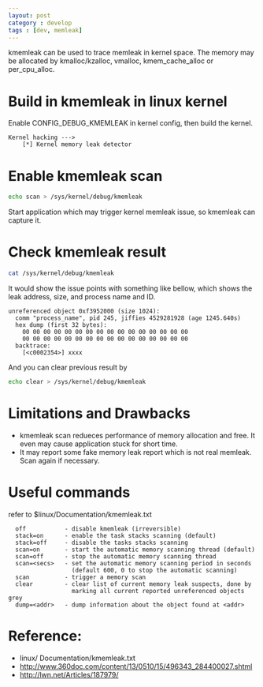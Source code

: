 ```yaml
---
layout: post
category : develop
tags : [dev, memleak]
---
```


kmemleak can be used to trace memleak in kernel space.
The memory may be allocated by kmalloc/kzalloc, vmalloc, kmem_cache_alloc or per_cpu_alloc.

# Build in kmemleak in linux kernel

Enable CONFIG_DEBUG_KMEMLEAK in kernel config, then build the kernel.

```
Kernel hacking --->
    [*] Kernel memory leak detector
```

# Enable kmemleak scan

```sh
echo scan > /sys/kernel/debug/kmemleak
```
Start application which may trigger kernel memleak issue, so kmemleak can capture it.

# Check kmemleak result

```sh
cat /sys/kernel/debug/kmemleak
```

It would show the issue points with something like bellow, which shows the leak address, size, and process name and ID.

```
unreferenced object 0xf3952000 (size 1024):
  comm "process_name", pid 245, jiffies 4529281928 (age 1245.640s)
  hex dump (first 32 bytes):
    00 00 00 00 00 00 00 00 00 00 00 00 00 00 00 00
    00 00 00 00 00 00 00 00 00 00 00 00 00 00 00 00
  backtrace:
    [<c0002354>] xxxx
```

And you can clear previous result by

```sh
echo clear > /sys/kernel/debug/kmemleak
```

# Limitations and Drawbacks

* kmemleak scan redueces performance of memory allocation and free. It even may cause application stuck for short time.
* It may report some fake memory leak report which is not real memleak. Scan again if necessary.

# Useful commands
refer to $linux/Documentation/kmemleak.txt

```
  off           - disable kmemleak (irreversible)
  stack=on      - enable the task stacks scanning (default)
  stack=off     - disable the tasks stacks scanning
  scan=on       - start the automatic memory scanning thread (default)
  scan=off      - stop the automatic memory scanning thread
  scan=<secs>   - set the automatic memory scanning period in seconds
                  (default 600, 0 to stop the automatic scanning)
  scan          - trigger a memory scan
  clear         - clear list of current memory leak suspects, done by
                  marking all current reported unreferenced objects grey
  dump=<addr>   - dump information about the object found at <addr>
```
# Reference:
* linux/ Documentation/kmemleak.txt
* http://www.360doc.com/content/13/0510/15/496343_284400027.shtml
* http://lwn.net/Articles/187979/
